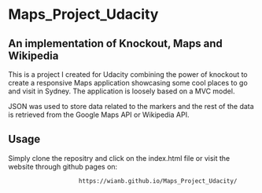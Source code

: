 # Maps_Project_Udacity

## An implementation of Knockout, Maps and Wikipedia

This is a project I created for Udacity combining the power of knockout to create a responsive Maps 
application showcasing some cool places to go and visit in Sydney. The application is loosely based on a MVC model.

JSON was used to store data related to the markers and the rest of the data is retrieved from the Google Maps API or Wikipedia API.

## Usage

Simply clone the repositry and click on the index.html file or visit the website through github pages on:

                        https://wianb.github.io/Maps_Project_Udacity/
